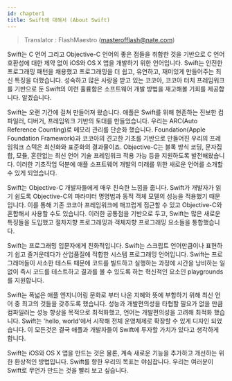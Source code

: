```yaml
---
id: chapter1
title: Swift에 대해서 (About Swift)
---
```

> Translator : FlashMaestro (masterofflash@nate.com)

Swift는 C 언어 그리고 Objective-C 언어의 좋은 점들을 취합한 것을 기반으로 C 언어 호환성에 대한 제약 없이  iOS와 OS X 앱을 개발하기 위한 언어입니다.  Swift는 안전한 프로그래밍 패턴을 채용했고 프로그래밍을 더 쉽고, 유연하고, 재미있게 만들어주는 최신 특징을 더했습니다. 성숙하고 많은 사랑을 받고 있는 코코아, 코코아 터치 프레임워크를 기반으로 둔 Swift의 이런 훌륭함은 소프트웨어 개발 방법을 재고해볼 기회를 제공합니다. 알겠습니다.

Swift는 오랜 기간에 걸쳐 만들어져 왔습니다. 애플은 Swift를 위해 현존하는 진보한 컴파일러, 디버거, 프레임워크 기반의 토대를 만들었습니다. 우리는 ARC(Auto Reference Counting)로 메모리 관리를 단순화 했습니다. Foundation(Apple Foundation Framework)과 코코아의 견고한 기초를 기반으로 만들어진 우리의 프레임워크 스텍은 최신화와 표준화의 결과물이죠. Objective-C는 블록 방식 코딩, 문자집합, 모듈, 혼란없는 최신 언어 기술 프레임워크 적용 가능 등을 지원하도록 발전해왔습니다. 이러한 기초작업 덕분에 애플 소프트웨어 개발의 미래를 위한 새로운 언어를 소개할 수 있게 되었습니다.

Swift는 Objective-C 개발자들에게 매우 친숙한 느낌을 줍니다. Swift가 개발자가 읽기 쉽도록 Objective-C의 파라미터 명명법과 동적 객체 모델의 성능을 적용했기 때문입니다. 이를 통해 기존 코코아 프레임워크에 매끄럽게 접근할 수 있고 Objective-C와 혼합해서 사용할 수도 있습니다. 이러한 공통점을 기반으로 두고, Swift는 많은 새로운 특징들을 도입했고 절차지향 프로그래밍과 객체지향 프로그래밍 요소들을 통합했습니다.

Swift는 프로그래밍 입문자에게 친화적입니다. Swift는 스크립트 언어만큼이나 표현하기 쉽고 즐거운데다가 산업품질에 적합한 시스템 프로그래밍 언어입니다. Swift는 프로그래머들이 사소한 테스트 때문에 코드를 빌드하고 실행하는 과정에 시간을 낭비하는 일 없이 즉시 코드를 테스트하고 결과를 볼 수 있도록 하는 혁신적인 요소인 playgrounds를 지원합니다. 

Swift는 폭넓은 애플 엔지니어링 문화로 부터 나온 지혜와 뜻에 부합하기 위해 최신 언어 중 최고의 것들을 갖추도록 했습니다. 성능과 개발편의성을 타협할 필요가 없을 만큼 컴파일러는 성능 향상을 목적으로 최적화했고, 언어는 개발편의성을 고려해 최적화 했습니다. Swift는 'hello, world'에서 시작해 전체 운영체제로 확장할 수 있게 디자인 되었습니다. 이 모든것은 결국 애플과 개발자들이 Swift에 투자할 가치가 있다고 생각하게 합니다.

Swift는 iOS와 OS X 앱을 만드는 것은 물론, 계속 새로운 기능을 추가하고 개선하는 위한 환상적인 방법입니다. Swift를 향한 우리의 목표는 야심찹니다. 우리는 여러분이 Swift로 무언가 만드는 것을 빨리 보고 싶습니다. 
